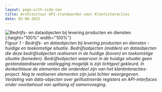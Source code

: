 ```yaml
---
layout: page-with-side-nav
title: Architectuur API-standaarden voor Klantinteracties
date: 02-06-2022
---
```


![Bedrijfs- en dataobjecten bij levering producten en diensten](./assets/objecten-bij-levering-producten-en-diensten.svg){:height="100%" width="100%"}<br>
*Figuur 1 - Bedrijfs- en dataobjecten bij levering producten en diensten - huidige en toekomstige situatie. Bedrijfsobjecten (midden) en dataobjecten die deze bedrijfsobjecten realiseren in de huidige (boven) en toekomstige situatie (beneden). Bedrijfsobjecten waarvoor in de huidige situatie geen gestandaardiseerde vastlegging mogelijk is zijn lichtgeel gekleurd. In donkerblauw de elementen die onderdeel zijn van het klantinteracties-project. Nog te realiseren elementen zijn juist lichter weergegeven. Verdeling van data-objecten over geïllustreerde registers en API-interfaces onder voorbehoud van splitsing of samenvoeging.*
